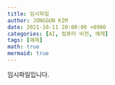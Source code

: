 ```yaml
---
title: 임시파일
author: JONGGON KIM
date: 2021-10-11 20:00:00 +0900
categories: [AI, 컴퓨터 비전, 예제]
tags: [예제]
math: true
mermaid: true
---
```


임시파일입니다.